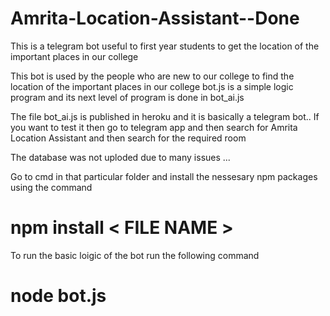 # Amrita-Location-Assistant--Done
This is a telegram bot useful to first year students to get the location of the important places in our college

This bot is used by the people who are new to our college to find the location of the important places in our college
bot.js is a simple logic program and its next level of program is done in bot_ai.js

The file bot_ai.js is published in heroku and it is basically a telegram bot..
If you want to test it then go to telegram app and then search for Amrita Location Assistant and then search for the required room

The database was not uploded due to many issues ...


Go to cmd in that particular folder and install the nessesary npm packages using the command 
# npm install < FILE NAME >

To run the basic loigic of the bot run the following command 
# node bot.js
